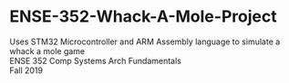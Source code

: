 # ENSE-352-Whack-A-Mole-Project
Uses STM32 Microcontroller and ARM Assembly language to simulate a whack a mole game  
ENSE 352 Comp Systems Arch Fundamentals  
Fall 2019
